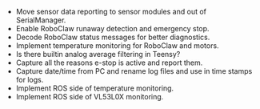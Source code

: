 * Move sensor data reporting to sensor modules and out of SerialManager.
* Enable RoboClaw runaway detection and emergency stop.
* Decode RoboClaw status messages for better diagnostics.
* Implement temperature monitoring for RoboClaw and motors.
* Is there builtin analog average filtering in Teensy?
* Capture all the reasons e-stop is active and report them.
* Capture date/time from PC and rename log files and use in time stamps for logs.
* Implement ROS side of temperature monitoring.
* Implement ROS side of VL53L0X monitoring.